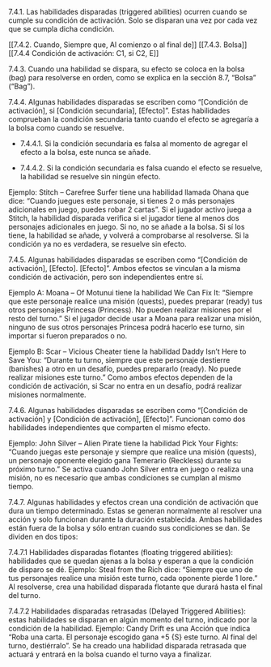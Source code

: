 7.4.1. Las habilidades disparadas (triggered abilities) ocurren cuando se cumple su condición de activación. Solo se disparan una vez por cada vez que se cumpla dicha condición.

[[7.4.2. Cuando, Siempre que, Al comienzo o al final de]]
[[7.4.3. Bolsa]]
[[7.4.4 Condición de activación: C1, si C2, E]]

7.4.3. Cuando una habilidad se dispara, su efecto se coloca en la bolsa (bag) para resolverse en orden, como se explica en la sección 8.7, “Bolsa” (“Bag”).

7.4.4. Algunas habilidades disparadas se escriben como “[Condición de activación], si [Condición secundaria], [Efecto]”. Estas habilidades comprueban la condición secundaria tanto cuando el efecto se agregaría a la bolsa como cuando se resuelve.

- 7.4.4.1. Si la condición secundaria es falsa al momento de agregar el efecto a la bolsa, este nunca se añade.  
      
    
- 7.4.4.2. Si la condición secundaria es falsa cuando el efecto se resuelve, la habilidad se resuelve sin ningún efecto.
    

Ejemplo: Stitch – Carefree Surfer tiene una habilidad llamada Ohana que dice: “Cuando juegues este personaje, si tienes 2 o más personajes adicionales en juego, puedes robar 2 cartas”. Si el jugador activo juega a Stitch, la habilidad disparada verifica si el jugador tiene al menos dos personajes adicionales en juego. Si no, no se añade a la bolsa. Si sí los tiene, la habilidad se añade, y volverá a comprobarse al resolverse. Si la condición ya no es verdadera, se resuelve sin efecto.

7.4.5. Algunas habilidades disparadas se escriben como “[Condición de activación], [Efecto]. [Efecto]”. Ambos efectos se vinculan a la misma condición de activación, pero son independientes entre sí.

Ejemplo A: Moana – Of Motunui tiene la habilidad We Can Fix It: “Siempre que este personaje realice una misión (quests), puedes preparar (ready) tus otros personajes Princesa (Princess). No pueden realizar misiones por el resto del turno.” Si el jugador decide usar a Moana para realizar una misión, ninguno de sus otros personajes Princesa podrá hacerlo ese turno, sin importar si fueron preparados o no.

Ejemplo B: Scar – Vicious Cheater tiene la habilidad Daddy Isn’t Here to Save You: “Durante tu turno, siempre que este personaje destierre (banishes) a otro en un desafío, puedes prepararlo (ready). No puede realizar misiones este turno.” Como ambos efectos dependen de la condición de activación, si Scar no entra en un desafío, podrá realizar misiones normalmente.

7.4.6. Algunas habilidades disparadas se escriben como “[Condición de activación] y [Condición de activación], [Efecto]”. Funcionan como dos habilidades independientes que comparten el mismo efecto.

Ejemplo: John Silver – Alien Pirate tiene la habilidad Pick Your Fights: “Cuando juegas este personaje y siempre que realice una misión (quests), un personaje oponente elegido gana Temerario (Reckless) durante su próximo turno.” Se activa cuando John Silver entra en juego o realiza una misión, no es necesario que ambas condiciones se cumplan al mismo tiempo.

7.4.7. Algunas habilidades y efectos crean una condición de activación que dura un tiempo determinado. Estas se generan normalmente al resolver una acción y solo funcionan durante la duración establecida. Ambas habilidades están fuera de la bolsa y sólo entran cuando sus condiciones se dan. Se dividen en dos tipos:

7.4.7.1 Habilidades disparadas flotantes (floating triggered abilities): habilidades que se quedan ajenas a la bolsa y esperan a que la condición de disparo se dé. Ejemplo: Steal from the Rich dice: “Siempre que uno de tus personajes realice una misión este turno, cada oponente pierde 1 lore.” Al resolverse, crea una habilidad disparada flotante que durará hasta el final del turno.

7.4.7.2 Habilidades disparadas retrasadas (Delayed Triggered Abilities): estas habilidades se disparan en algún momento del turno, indicado por la condición de la habilidad. Ejemplo: Candy Drift es una Acción que indica “Roba una carta. El personaje escogido gana +5 {S} este turno. Al final del turno, destiérralo”. Se ha creado una habilidad disparada retrasada que actuará y entrará en la bolsa cuando el turno vaya a finalizar.
